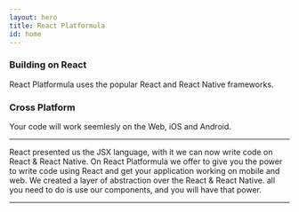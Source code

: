 ```yaml
---
layout: hero
title: React Platformula
id: home
---
```


<section class="light home-section">
  <div class="marketing-row">
    <div class="marketing-col">
      <h3>Building on React</h3>
      <p>React Platformula uses the popular React and React Native frameworks.</p>
    </div>
    <div class="marketing-col">
      <h3>Cross Platform</h3>
      <p>Your code will work seemlesly on the Web, iOS and Android.</p>
    </div>
  </div>
</section>
<hr class="home-divider" />
<section class="home-section">
  <div id="overview">
    <div class="overview-section">
      <p>
        React presented us the JSX language, with it
        we can now write code on React & React Native. On React Platformula
        we offer to give you the power to write code using React and get your application working on mobile and web. We created a layer of abstraction over the React & React Native. all you need to do is use our components, and you will have that power.
      </p>
    </div>
  </div>
</section>
<hr class="home-divider" />
